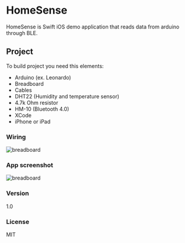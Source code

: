 # HomeSense
HomeSense is Swift iOS demo application that reads data from arduino through BLE.

## Project
To build project you need this elements:

  - Arduino (ex. Leonardo)
  - Breadboard
  - Cables
  - DHT22 (Humidity and temperature sensor)
  - 4.7k Ohm resistor
  - HM-10 (Bluetooth 4.0)
  - XCode
  - iPhone or iPad

### Wiring

![breadboard](http://mirudesign.pl/hs/homesense_bb.png "HomeSense")

### App screenshot

![breadboard](http://mirudesign.pl/hs/homesense.png "HomeSense")

### Version
1.0

### License
MIT
